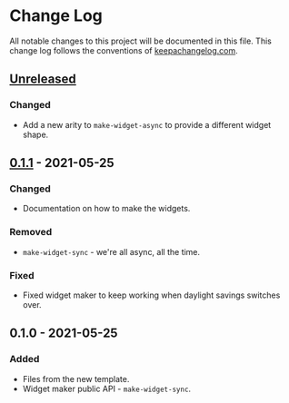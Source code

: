 # Change Log
All notable changes to this project will be documented in this file. This change log follows the conventions of [keepachangelog.com](http://keepachangelog.com/).

## [Unreleased]
### Changed
- Add a new arity to `make-widget-async` to provide a different widget shape.

## [0.1.1] - 2021-05-25
### Changed
- Documentation on how to make the widgets.

### Removed
- `make-widget-sync` - we're all async, all the time.

### Fixed
- Fixed widget maker to keep working when daylight savings switches over.

## 0.1.0 - 2021-05-25
### Added
- Files from the new template.
- Widget maker public API - `make-widget-sync`.

[Unreleased]: https://github.com/your-name/testes/compare/0.1.1...HEAD
[0.1.1]: https://github.com/your-name/testes/compare/0.1.0...0.1.1
